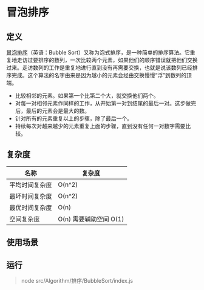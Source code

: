 # 冒泡排序

## 定义

[冒泡排序](https://zh.wikipedia.org/wiki/%E5%86%92%E6%B3%A1%E6%8E%92%E5%BA%8F)（英语：Bubble Sort）又称为泡式排序，是一种简单的排序算法。它重复地走访过要排序的数列，一次比较两个元素，如果他们的顺序错误就把他们交换过来。走访数列的工作是重复地进行直到没有再需要交换，也就是说该数列已经排序完成。这个算法的名字由来是因为越小的元素会经由交换慢慢“浮”到数列的顶端。

- 比较相邻的元素。如果第一个比第二个大，就交换他们两个。
- 对每一对相邻元素作同样的工作，从开始第一对到结尾的最后一对。这步做完后，最后的元素会是最大的数。
- 针对所有的元素重复以上的步骤，除了最后一个。
- 持续每次对越来越少的元素重复上面的步骤，直到没有任何一对数字需要比较。

## 复杂度

| 名称           | 复杂度                 |
| -------------- | ---------------------- |
| 平均时间复杂度 | O(n^2)                 |
| 最坏时间复杂度 | O(n^2)                 |
| 最优时间复杂度 | O(n)                   |
| 空间复杂度     | O(n) 需要辅助空间 O(1) |

## 使用场景

## 运行

> node src/Algorithm/排序/BubbleSort/index.js
